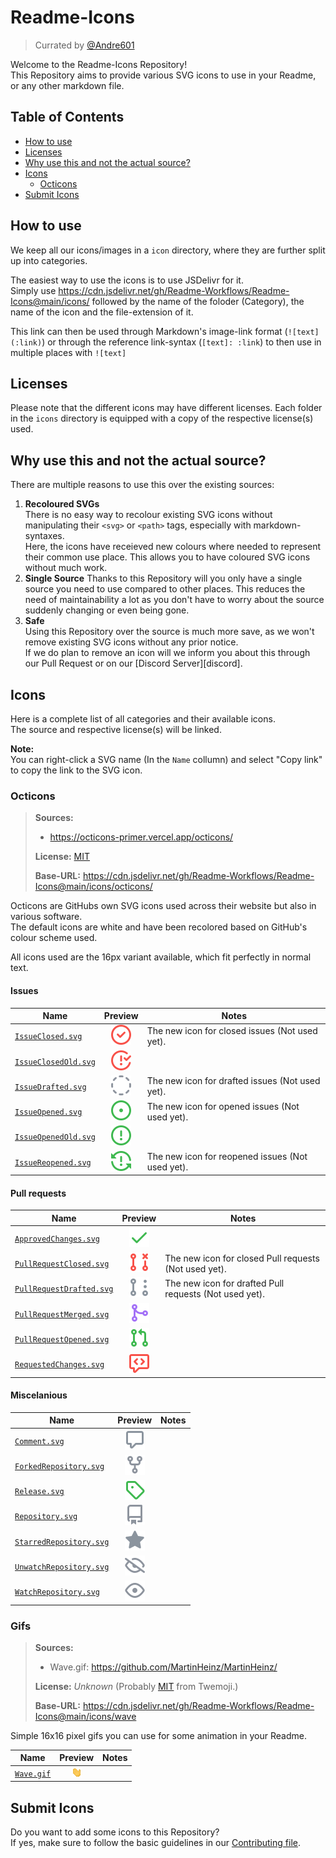 [andre601]: https://github.com/Andre601
[contributing]: https://github.com/Readme-Workflows/Readme-Icons/blob/main/CONTRIBUTING.md

[LicenseOcticons]: https://github.com/Readme-Workflows/Readme-Icons/blob/main/icons/octicons/OCTICONS_LICENSE.txt
[LicenseTwemoji]: https://github.com/twitter/twemoji/blob/master/LICENSE


# Readme-Icons
> Currated by [@Andre601][andre601]

Welcome to the Readme-Icons Repository!  
This Repository aims to provide various SVG icons to use in your Readme, or any other markdown file.

## Table of Contents

- [How to use](#how-to-use)
- [Licenses](#licenses)
- [Why use this and not the actual source?](#why-use-this-and-not-the-actual-source)
- [Icons](#icons)
  - [Octicons](#octicons)
- [Submit Icons](#submit-icons)

## How to use
We keep all our icons/images in a `icon` directory, where they are further split up into categories.

The easiest way to use the icons is to use JSDelivr for it.  
Simply use https://cdn.jsdelivr.net/gh/Readme-Workflows/Readme-Icons@main/icons/ followed by the name of the foloder (Category), the name of the icon and the file-extension of it.

This link can then be used through Markdown's image-link format (`![text](:link)`) or through the reference link-syntax (`[text]: :link`) to then use in multiple places with `![text]`

## Licenses

Please note that the different icons may have different licenses. Each folder in the `icons` directory is equipped with a copy of the respective license(s) used.

## Why use this and not the actual source?

There are multiple reasons to use this over the existing sources:

1. **Recoloured SVGs**  
   There is no easy way to recolour existing SVG icons without manipulating their `<svg>` or `<path>` tags, especially with markdown-syntaxes.  
   Here, the icons have receieved new colours where needed to represent their common use place. This allows you to have coloured SVG icons without much work.
2. **Single Source**
   Thanks to this Repository will you only have a single source you need to use compared to other places. This reduces the need of maintainability a lot as you don't have to worry about the source suddenly changing or even being gone.  
3. **Safe**  
   Using this Repository over the source is much more save, as we won't remove existing SVG icons without any prior notice.  
   If we do plan to remove an icon will we inform you about this through our Pull Request or on our [Discord Server][discord].

## Icons

Here is a complete list of all categories and their available icons.  
The source and respective license(s) will be linked.

**Note:**  
You can right-click a SVG name (In the `Name` collumn) and select "Copy link" to copy the link to the SVG icon.

### Octicons
> **Sources:**
> - https://octicons-primer.vercel.app/octicons/  
> 
> **License:** [MIT][LicenseOcticons]
>
> **Base-URL:** https://cdn.jsdelivr.net/gh/Readme-Workflows/Readme-Icons@main/icons/octicons/

Octicons are GitHubs own SVG icons used across their website but also in various software.  
The default icons are white and have been recolored based on GitHub's colour scheme used.

All icons used are the 16px variant available, which fit perfectly in normal text.

#### Issues

| Name                                           | Preview                   | Notes                                            |
| ---------------------------------------------- |:-------------------------:| ------------------------------------------------ |
| [`IssueClosed.svg`][OcticonsIssueClosed]       | ![OcticonsIssueClosed]    | The new icon for closed issues (Not used yet).   |
| [`IssueClosedOld.svg`][OcticonsIssueClosedOld] | ![OcticonsIssueClosedOld] |                                                  |
| [`IssueDrafted.svg`][OcticonsIssueDrafted]     | ![OcticonsIssueDrafted]   | The new icon for drafted issues (Not used yet).  |
| [`IssueOpened.svg`][OcticonsIssueOpened]       | ![OcticonsIssueOpened]    | The new icon for opened issues (Not used yet).   |
| [`IssueOpenedOld.svg`][OcticonsIssueOpenedOld] | ![OcticonsIssueOpenedOld] |                                                  |
| [`IssueReopened.svg`][OcticonsIssueReopened]   | ![OcticonsIssueReopened]  | The new icon for reopened issues (Not used yet). |

[OcticonsIssueClosed]: https://raw.githubusercontent.com/Readme-Workflows/Readme-Icons/main/icons/octicons/IssueClosed.svg
[OcticonsIssueClosedOld]: https://raw.githubusercontent.com/Readme-Workflows/Readme-Icons/main/icons/octicons/IssueClosedOld.svg
[OcticonsIssueDrafted]: https://raw.githubusercontent.com/Readme-Workflows/Readme-Icons/main/icons/octicons/IssueDrafted.svg
[OcticonsIssueOpened]: https://raw.githubusercontent.com/Readme-Workflows/Readme-Icons/main/icons/octicons/IssueOpened.svg
[OcticonsIssueOpenedOld]: https://raw.githubusercontent.com/Readme-Workflows/Readme-Icons/main/icons/octicons/IssueOpenedOld.svg
[OcticonsIssueReopened]: https://raw.githubusercontent.com/Readme-Workflows/Readme-Icons/main/icons/octicons/IssueReopened.svg

#### Pull requests

| Name                                                   | Preview                       | Notes                                                     |
| ------------------------------------------------------ |:-----------------------------:| --------------------------------------------------------- |
| [`ApprovedChanges.svg`][OcticonsApprovedChanges]       | ![OcticonsApprovedChanges]    |                                                           |
| [`PullRequestClosed.svg`][OcticonsPullRequestClosed]   | ![OcticonsPullRequestClosed]  | The new icon for closed Pull requests (Not used yet).     |
| [`PullRequestDrafted.svg`][OcticonsPullRequestDrafted] | ![OcticonsPullRequestDrafted] | The new icon for drafted Pull requests (Not used yet).    |
| [`PullRequestMerged.svg`][OcticonsPullRequestMerged]   | ![OcticonsPullRequestMerged]  |                                                           |
| [`PullRequestOpened.svg`][OcticonsPullRequestOpened]   | ![OcticonsPullRequestOpened]  |                                                           |
| [`RequestedChanges.svg`][OcticonsRequestedChanges]     | ![OcticonsRequestedChanges]   |                                                           |

[OcticonsApprovedChanges]: https://raw.githubusercontent.com/Readme-Workflows/Readme-Icons/main/icons/octicons/ApprovedChanges.svg
[OcticonsPullRequestClosed]: https://raw.githubusercontent.com/Readme-Workflows/Readme-Icons/main/icons/octicons/PullRequestClosed.svg
[OcticonsPullRequestDrafted]: https://raw.githubusercontent.com/Readme-Workflows/Readme-Icons/main/icons/octicons/PullRequestDrafted.svg
[OcticonsPullRequestMerged]: https://raw.githubusercontent.com/Readme-Workflows/Readme-Icons/main/icons/octicons/PullRequestMerged.svg
[OcticonsPullRequestOpened]: https://raw.githubusercontent.com/Readme-Workflows/Readme-Icons/main/icons/octicons/PullRequestOpened.svg
[OcticonsRequestedChanges]: https://raw.githubusercontent.com/Readme-Workflows/Readme-Icons/main/icons/octicons/RequestedChanges.svg

#### Miscelanious
| Name                                                 | Preview                      | Notes |
| ---------------------------------------------------- |:----------------------------:| ----- |
| [`Comment.svg`][OcticonsComment]                     | ![OcticonsComment]           |       |
| [`ForkedRepository.svg`][OcticonsForkedRepository]   | ![OcticonsForkedRepository]  |       |
| [`Release.svg`][OcticonsRelease]                     | ![OcticonsRelease]           |       |
| [`Repository.svg`][OcticonsRepository]               | ![OcticonsRepository]        |       |
| [`StarredRepository.svg`][OcticonsStarredRepository] | ![OcticonsStarredRepository] |       |
| [`UnwatchRepository.svg`][OcticonsUnwatchRepository] | ![OcticonsUnwatchRepository] |       |
| [`WatchRepository.svg`][OcticonsWatchRepository]     | ![OcticonsWatchRepository]   |       |

[OcticonsComment]: https://raw.githubusercontent.com/Readme-Workflows/Readme-Icons/main/icons/octicons/Comment.svg
[OcticonsForkedRepository]: https://raw.githubusercontent.com/Readme-Workflows/Readme-Icons/main/icons/octicons/ForkedRepository.svg
[OcticonsRelease]: https://raw.githubusercontent.com/Readme-Workflows/Readme-Icons/main/icons/octicons/Release.svg
[OcticonsRepository]: https://raw.githubusercontent.com/Readme-Workflows/Readme-Icons/main/icons/octicons/Repository.svg
[OcticonsStarredRepository]: https://raw.githubusercontent.com/Readme-Workflows/Readme-Icons/main/icons/octicons/StarredRepository.svg
[OcticonsUnwatchRepository]: https://raw.githubusercontent.com/Readme-Workflows/Readme-Icons/main/icons/octicons/UnwatchRepository.svg
[OcticonsWatchRepository]: https://raw.githubusercontent.com/Readme-Workflows/Readme-Icons/main/icons/octicons/WatchRepository.svg

### Gifs
> **Sources:**
> - Wave.gif: https://github.com/MartinHeinz/MartinHeinz/
>
> **License:** *Unknown* (Probably [MIT][LicenseTwemoji] from Twemoji.)
>
> **Base-URL:** https://cdn.jsdelivr.net/gh/Readme-Workflows/Readme-Icons@main/icons/wave

Simple 16x16 pixel gifs you can use for some animation in your Readme.

| Name                   | Preview     | Notes |
| ---------------------- |:-----------:| ----- |
| [`Wave.gif`][GifsWave] | ![GifsWave] |       |

[GifsWave]: https://raw.githubusercontent.com/Readme-Workflows/Readme-Icons/main/icons/gifs/wave.gif

## Submit Icons

Do you want to add some icons to this Repository?  
If yes, make sure to follow the basic guidelines in our [Contributing file][contributing].
